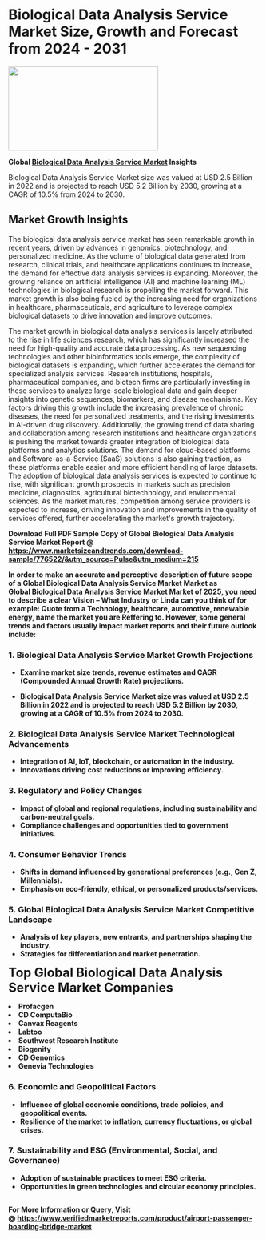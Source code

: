 <H1>Biological Data Analysis Service Market Size, Growth and Forecast from 2024 - 2031</H1><img class="aligncenter size-medium wp-image-584254" src="https://thirdeyenews.in/wp-content/uploads/2024/09/Global-Market-Research-300x168.jpeg" alt="" width="300" height="168" /><p><strong>Global&nbsp;<a href="https://www.marketsizeandtrends.com/download-sample/776522/&amp;utm_source=Pulse&amp;utm_medium=215">Biological Data Analysis Service Market</a> Insights</strong></p><p>Biological Data Analysis Service Market size was valued at USD 2.5 Billion in 2022 and is projected to reach USD 5.2 Billion by 2030, growing at a CAGR of 10.5% from 2024 to 2030.</p><p><h2>Market Growth Insights</h2> <p>The biological data analysis service market has seen remarkable growth in recent years, driven by advances in genomics, biotechnology, and personalized medicine. As the volume of biological data generated from research, clinical trials, and healthcare applications continues to increase, the demand for effective data analysis services is expanding. Moreover, the growing reliance on artificial intelligence (AI) and machine learning (ML) technologies in biological research is propelling the market forward. This market growth is also being fueled by the increasing need for organizations in healthcare, pharmaceuticals, and agriculture to leverage complex biological datasets to drive innovation and improve outcomes.</p> <p><strong></strong></p> <p>The market growth in biological data analysis services is largely attributed to the rise in life sciences research, which has significantly increased the need for high-quality and accurate data processing. As new sequencing technologies and other bioinformatics tools emerge, the complexity of biological datasets is expanding, which further accelerates the demand for specialized analysis services. Research institutions, hospitals, pharmaceutical companies, and biotech firms are particularly investing in these services to analyze large-scale biological data and gain deeper insights into genetic sequences, biomarkers, and disease mechanisms. Key factors driving this growth include the increasing prevalence of chronic diseases, the need for personalized treatments, and the rising investments in AI-driven drug discovery. Additionally, the growing trend of data sharing and collaboration among research institutions and healthcare organizations is pushing the market towards greater integration of biological data platforms and analytics solutions. The demand for cloud-based platforms and Software-as-a-Service (SaaS) solutions is also gaining traction, as these platforms enable easier and more efficient handling of large datasets. The adoption of biological data analysis services is expected to continue to rise, with significant growth prospects in markets such as precision medicine, diagnostics, agricultural biotechnology, and environmental sciences. As the market matures, competition among service providers is expected to increase, driving innovation and improvements in the quality of services offered, further accelerating the market's growth trajectory.</p> <p><strong></p><p><span class=""><strong>Download Full PDF Sample Copy of Global Biological Data Analysis Service Market Report</strong> @ <a href="https://www.marketsizeandtrends.com/download-sample/776522/&amp;utm_source=Pulse&amp;utm_medium=215" target="_blank">https://www.marketsizeandtrends.com/download-sample/776522/&amp;utm_source=Pulse&amp;utm_medium=215</a></span></p><p>In order to make an accurate and perceptive description of future scope of a Global&nbsp;Biological Data Analysis Service Market Market as Global&nbsp;Biological Data Analysis Service Market Market of 2025, you need to describe a clear Vision &ndash; What Industry or Linda can you think of for example: Quote from a Technology, healthcare, automotive, renewable energy, name the market you are Reffering to. However, some general trends and factors usually impact market reports and their future outlook include:</p><h3>1.&nbsp;<strong>Biological Data Analysis Service Market Growth Projections</strong></h3><ul><li>Examine market size trends, revenue estimates and CAGR (Compounded Annual Growth Rate) projections.</li><li><p>Biological Data Analysis Service Market size was valued at USD 2.5 Billion in 2022 and is projected to reach USD 5.2 Billion by 2030, growing at a CAGR of 10.5% from 2024 to 2030.</p></li></ul><h3>2.&nbsp;<strong>Biological Data Analysis Service Market Technological Advancements</strong></h3><ul><li>Integration of AI, IoT, blockchain, or automation in the industry.</li><li>Innovations driving cost reductions or improving efficiency.</li></ul><h3>3.&nbsp;<strong>Regulatory and Policy Changes</strong></h3><ul><li>Impact of global and regional regulations, including sustainability and carbon-neutral goals.</li><li>Compliance challenges and opportunities tied to government initiatives.</li></ul><h3>4.&nbsp;<strong>Consumer Behavior Trends</strong></h3><ul><li>Shifts in demand influenced by generational preferences (e.g., Gen Z, Millennials).</li><li>Emphasis on eco-friendly, ethical, or personalized products/services.</li></ul><h3>5.&nbsp;<strong>Global Biological Data Analysis Service Market Competitive Landscape</strong></h3><ul><li>Analysis of key players, new entrants, and partnerships shaping the industry.</li><li>Strategies for differentiation and market penetration.</li></ul><p data-pm-slice="1 1 []"><span style="color: inherit; font-family: inherit; font-size: 25px;">Top Global Biological Data Analysis Service Market Companies</span></p><div class="" data-test-id=""><p><li>Profacgen</li><li> CD ComputaBio</li><li> Canvax Reagents</li><li> Labtoo</li><li> Southwest Research Institute</li><li> Biogenity</li><li> CD Genomics</li><li> Genevia Technologies</li></p></div><h3>6.&nbsp;<strong>Economic and Geopolitical Factors</strong></h3><ul><li>Influence of global economic conditions, trade policies, and geopolitical events.</li><li>Resilience of the market to inflation, currency fluctuations, or global crises.</li></ul><h3>7.&nbsp;<strong>Sustainability and ESG (Environmental, Social, and Governance)</strong></h3><ul><li>Adoption of sustainable practices to meet ESG criteria.</li><li>Opportunities in green technologies and circular economy principles.</li></ul><h2><strong style="font-size: 14px;">For More Information or Query, Visit @&nbsp;</strong><a style="background-color: #ffffff; font-size: 14px;" href="https://www.marketsizeandtrends.com/report/biological-data-analysis-service-market/" target="_blank">https://www.verifiedmarketreports.com/product/airport-passenger-boarding-bridge-market</a></h2>
